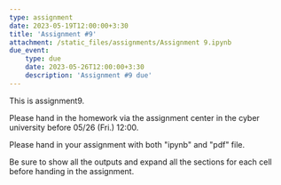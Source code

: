 ```yaml
---
type: assignment
date: 2023-05-19T12:00:00+3:30
title: 'Assignment #9'
attachment: /static_files/assignments/Assignment 9.ipynb
due_event: 
    type: due
    date: 2023-05-26T12:00:00+3:30
    description: 'Assignment #9 due'
---
```

This is assignment9.

Please hand in the homework via the assignment center in the cyber university before 05/26 (Fri.) 12:00.

Please hand in your assignment with both "ipynb" and "pdf" file.

Be sure to show all the outputs and expand all the sections for each cell before handing in the assignment.
